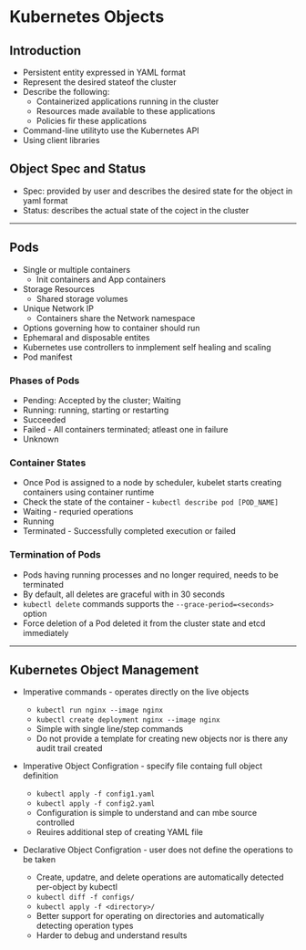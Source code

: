 # Kubernetes Objects

## Introduction

- Persistent entity expressed in YAML format
- Represent the desired stateof the cluster
- Describe the following:
  - Containerized applications running in the cluster
  - Resources made available to these applications
  - Policies fir these applications
- Command-line utilityto use the Kubernetes API
- Using client libraries

## Object Spec and Status

- Spec: provided by user and describes the desired state for the object in yaml format
- Status: describes the actual state of the coject in the cluster

---

## Pods

- Single or multiple containers
  - Init containers and App containers
- Storage Resources
  - Shared storage volumes
- Unique Network IP
  - Containers share the Network namespace
- Options governing how to container should run
- Ephemaral and disposable entites
- Kubernetes use controllers to inmplement self healing and scaling
- Pod manifest

### Phases of Pods

- Pending: Accepted by the cluster; Waiting
- Running: running, starting or restarting
- Succeeded
- Failed - All containers terminated; atleast one in failure
- Unknown

### Container States

- Once Pod is assigned to a node by scheduler, kubelet starts creating containers using container runtime
- Check the state of the container - `kubectl describe pod [POD_NAME]`
- Waiting - requried operations
- Running
- Terminated - Successfully completed execution or failed

### Termination of Pods

- Pods having running processes and no longer required, needs to be terminated
- By default, all deletes are graceful with in 30 seconds
- `kubectl delete` commands supports the `--grace-period=<seconds>` option
- Force deletion of a Pod deleted it from the cluster state and etcd immediately

---

## Kubernetes Object Management

- Imperative commands - operates directly on the live objects
  - `kubectl run nginx --image nginx`
  - `kubectl create deployment nginx --image nginx`
  - Simple with single line/step commands
  - Do not provide a template for creating new objects nor is there any audit trail created

- Imperative Object Configration - specify file containg full object definition
  - `kubectl apply -f config1.yaml`
  - `kubectl apply -f config2.yaml`
  - Configuration is simple to understand and can mbe source controlled
  - Reuires additional step of creating YAML file
  
- Declarative Object Configration - user does not define the operations to be taken
  - Create, updatre, and delete operations are automatically detected per-object by kubectl
  - `kubectl diff -f configs/`
  - `kubectl apply -f <directory>/`
  - Better support for operating on directories and automatically detecting operation types
  - Harder to debug and understand results
